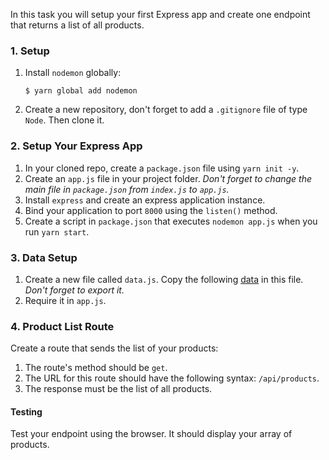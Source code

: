 In this task you will setup your first Express app and create one endpoint that returns a list of all products.

### 1. Setup

1. Install `nodemon` globally:

   ```shell
   $ yarn global add nodemon
   ```
2. Create a new repository, don't forget to add a `.gitignore` file of type `Node`. Then clone it.

### 2. Setup Your Express App

1. In your cloned repo, create a `package.json` file using `yarn init -y`.
2. Create an `app.js` file in your project folder.
   _Don't forget to change the main file in `package.json` from `index.js` to `app.js`._
3. Install `express` and create an express application instance.
4. Bind your application to port `8000` using the `listen()` method.
5. Create a script in `package.json` that executes `nodemon app.js` when you run `yarn start`.

### 3. Data Setup

1. Create a new file called `data.js`. Copy the following [data](https://github.com/JoinCODED/TASK-Express-IntroToExpress/blob/main/products.js "data") in this file. _Don't forget to export it._
2. Require it in `app.js`.

### 4. Product List Route

Create a route that sends the list of your products:

1. The route's method should be `get`.
2. The URL for this route should have the following syntax: `/api/products`.
3. The response must be the list of all products.

#### Testing

Test your endpoint using the browser. It should display your array of products.
